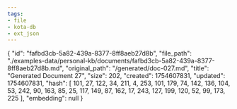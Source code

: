 ```yaml
---
tags:
- file
- kota-db
- ext_json
---
```

{
  "id": "fafbd3cb-5a82-439a-8377-8ff8aeb27d8b",
  "file_path": "./examples-data/personal-kb/documents/fafbd3cb-5a82-439a-8377-8ff8aeb27d8b.md",
  "original_path": "/generated/doc-027.md",
  "title": "Generated Document 27",
  "size": 202,
  "created": 1754607831,
  "updated": 1754607831,
  "hash": [
    101,
    27,
    122,
    34,
    211,
    4,
    253,
    101,
    179,
    74,
    142,
    136,
    104,
    53,
    242,
    90,
    163,
    85,
    25,
    117,
    149,
    87,
    162,
    17,
    243,
    127,
    199,
    120,
    52,
    99,
    173,
    225
  ],
  "embedding": null
}